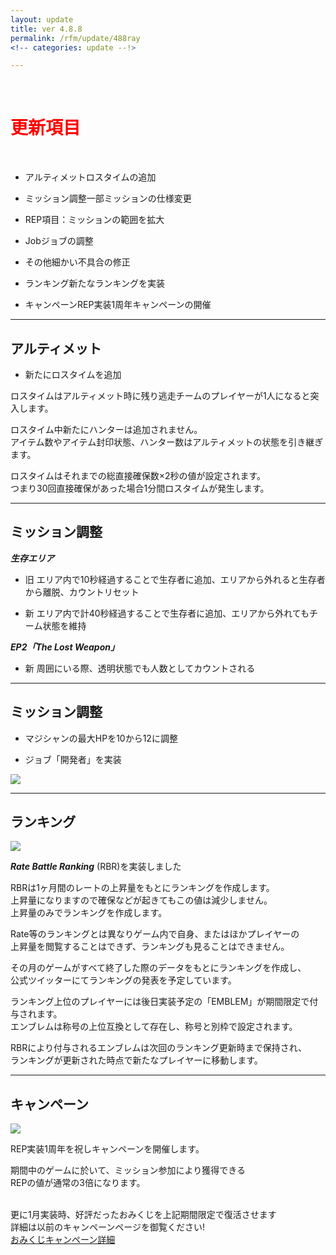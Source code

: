 ```yaml
---
layout: update
title: ver 4.8.8
permalink: /rfm/update/488ray 
<!-- categories: update --!>

---
```

<br>
<h1 id="1"><font color="red">更新項目</font></h1><br>

+ <span class="red-badge">アルティメット</span>ロスタイムの追加 

+ <span class="blue-badge">ミッション調整</span>一部ミッションの仕様変更 

+ <span class="green-badge">REP</span>項目：ミッションの範囲を拡大   

+ <span class="blue-badge">Job</span>ジョブの調整   

+ <span class="green-badge">その他</span>細かい不具合の修正 

+ <span class="yellow-badge">ランキング</span>新たなランキングを実装 

+ <span class="yellow-badge">キャンペーン</span>REP実装1周年キャンペーンの開催 


----------------------------------------------------
## アルティメット  

+ 新たにロスタイムを追加<br>

ロスタイムはアルティメット時に残り逃走チームのプレイヤーが1人になると突入します。<br>

ロスタイム中新たにハンターは追加されません。<br>
アイテム数やアイテム封印状態、ハンター数はアルティメットの状態を引き継ぎます。<br>

ロスタイムはそれまでの総直接確保数×2秒の値が設定されます。<br>
つまり30回直接確保があった場合1分間ロスタイムが発生します。<br>


----------------------------------------------------
## ミッション調整  

***生存エリア***  
+ 旧 エリア内で10秒経過することで生存者に追加、エリアから外れると生存者から離脱、カウントリセット

+ 新 エリア内で計40秒経過することで生存者に追加、エリアから外れてもチーム状態を維持  

***EP2「The Lost Weapon」***  
+ 新 周囲にいる際、透明状態でも人数としてカウントされる    


----------------------------------------------------
## ミッション調整  


+ マジシャンの最大HPを10から12に調整

+ ジョブ「開発者」を実装  

<a><img src="http://web.njj12.net/public/images/rfm/job/developer.png"></a><br>

----------------------------------------------------
## ランキング

<a><img src="http://web.njj12.net/public/images/rfm/RBR.png"></a><br>

***Rate Battle Ranking*** (RBR)を実装しました<br>

RBRは1ヶ月間のレートの上昇量をもとにランキングを作成します。  
上昇量になりますので確保などが起きてもこの値は減少しません。  
上昇量のみでランキングを作成します。  

Rate等のランキングとは異なりゲーム内で自身、またはほかプレイヤーの  
上昇量を閲覧することはできず、ランキングも見ることはできません。  

その月のゲームがすべて終了した際のデータをもとにランキングを作成し、  
公式ツイッターにてランキングの発表を予定しています。  

ランキング上位のプレイヤーには後日実装予定の「EMBLEM」が期間限定で付与されます。  
エンブレムは称号の上位互換として存在し、称号と別枠で設定されます。  

RBRにより付与されるエンブレムは次回のランキング更新時まで保持され、  
ランキングが更新された時点で新たなプレイヤーに移動します。  



----------------------------------------------------
## キャンペーン

<a><img src="http://web.njj12.net/public/images/rfm/REP1stAniv.png"></a><br>

REP実装1周年を祝しキャンペーンを開催します。<br>

期間中のゲームに於いて、ミッション参加により獲得できる<br>
REPの値が通常の3倍になります。<br><br>


更に1月実装時、好評だったおみくじを上記期間限定で復活させます<br>
詳細は以前のキャンペーンページを御覧ください!<br>
[おみくじキャンペーン詳細](http://web.njj12.net/rfm/hny2018#omi1)

